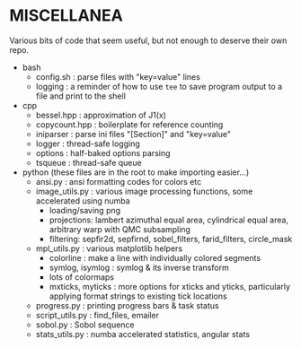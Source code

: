 # MISCELLANEA

Various bits of code that seem useful, but not enough to deserve their own repo.

- bash
  - config.sh : parse files with "key=value" lines
  - logging : a reminder of how to use `tee` to save program output to a file and print to the shell
- cpp
  - bessel.hpp : approximation of J1(x)
  - copycount.hpp : boilerplate for reference counting
  - iniparser : parse ini files "\[Section]" and "key=value"
  - logger : thread-safe logging
  - options : half-baked options parsing
  - tsqueue : thread-safe queue
- python (these files are in the root to make importing easier...)
  - ansi.py : ansi formatting codes for colors etc
  - image_utils.py : various image processing functions, some accelerated using numba
    - loading/saving png
    - projections: lambert azimuthal equal area, cylindrical equal area, arbitrary warp with QMC subsampling
    - filtering: sepfir2d, sepfirnd, sobel_filters, farid_filters, circle_mask
  - mpl_utils.py : various matplotlib helpers
    - colorline : make a line with individually colored segments
    - symlog, isymlog : symlog & its inverse transform
    - lots of colormaps
    - mxticks, myticks : more options for xticks and yticks, particularly applying format strings to existing tick locations
  - progress.py : printing progress bars & task status
  - script_utils.py : find_files, emailer
  - sobol.py : Sobol sequence
  - stats_utils.py : numba accelerated statistics, angular stats
